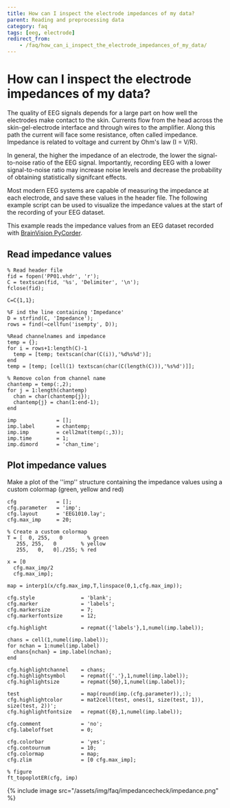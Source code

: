 ```yaml
---
title: How can I inspect the electrode impedances of my data?
parent: Reading and preprocessing data
category: faq
tags: [eeg, electrode]
redirect_from:
    - /faq/how_can_i_inspect_the_electrode_impedances_of_my_data/
---
```


# How can I inspect the electrode impedances of my data?

The quality of EEG signals depends for a large part on how well the electrodes make contact to the skin. Currents flow from the head across the skin-gel-electrode interface and through wires to the amplifier. Along this path the current will face some resistance, often called impedance. Impedance is related to voltage and current by Ohm's law (I = V/R).

In general, the higher the impedance of an electrode, the lower the signal-to-noise ratio of the EEG signal. Importantly, recording EEG with a lower signal-to-noise ratio may increase noise levels and decrease the probability of obtaining statistically signifcant effects.

Most modern EEG systems are capable of measuring the impedance at each electrode, and save these values in the header file. The following example script can be used to visualize the impedance values at the start of the recording of your EEG dataset.

This example reads the impedance values from an EEG dataset recorded with [BrainVision PyCorder](http://www.brainvision.com/pycorder.html).

## Read impedance values

    % Read header file
    fid = fopen('PP01.vhdr', 'r');
    C = textscan(fid, '%s', 'Delimiter', '\n');
    fclose(fid);

    C=C{1,1};

    %F ind the line containing 'Impedance'
    D = strfind(C, 'Impedance');
    rows = find(~cellfun('isempty', D));

    %Read channelnames and impedance
    temp = {};
    for i = rows+1:length(C)-1
      temp = [temp; textscan(char(C(i)),'%d%s%d')];
    end
    temp = [temp; [cell(1) textscan(char(C(length(C))),'%s%d')]];

    % Remove colon from channel name
    chantemp = temp(:,2);
    for j = 1:length(chantemp)
      chan = char(chantemp{j});
      chantemp{j} = chan(1:end-1);
    end

    imp             = [];
    imp.label       = chantemp;
    imp.imp         = cell2mat(temp(:,3));
    imp.time        = 1;
    imp.dimord      = 'chan_time';

## Plot impedance values

Make a plot of the ''imp'' structure containing the impedance values using a custom colormap (green, yellow and red)

    cfg             = [];
    cfg.parameter   = 'imp';
    cfg.layout      = 'EEG1010.lay';
    cfg.max_imp     = 20;

    % Create a custom colormap
    T = [  0, 255,   0        % green
       255, 255,   0        % yellow
       255,   0,   0]./255; % red

    x = [0
      cfg.max_imp/2
      cfg.max_imp];

    map = interp1(x/cfg.max_imp,T,linspace(0,1,cfg.max_imp));

    cfg.style               = 'blank';
    cfg.marker              = 'labels';
    cfg.markersize          = 7;
    cfg.markerfontsize      = 12;

    cfg.highlight           = repmat({'labels'},1,numel(imp.label));

    chans = cell(1,numel(imp.label));
    for nchan = 1:numel(imp.label)
      chans{nchan} = imp.label(nchan);
    end

    cfg.highlightchannel    = chans;
    cfg.highlightsymbol     = repmat({'.'},1,numel(imp.label));
    cfg.highlightsize       = repmat({50},1,numel(imp.label));

    test                    = map(round(imp.(cfg.parameter)),:);
    cfg.highlightcolor      = mat2cell(test, ones(1, size(test, 1)), size(test, 2))';
    cfg.highlightfontsize   = repmat({8},1,numel(imp.label));

    cfg.comment             = 'no';
    cfg.labeloffset         = 0;

    cfg.colorbar            = 'yes';
    cfg.contournum          = 10;
    cfg.colormap            = map;
    cfg.zlim                = [0 cfg.max_imp];

    % figure
    ft_topoplotER(cfg, imp)

{% include image src="/assets/img/faq/impedancecheck/impedance.png" %}
